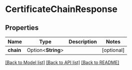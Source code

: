 # CertificateChainResponse

## Properties

Name | Type | Description | Notes
------------ | ------------- | ------------- | -------------
**chain** | Option<**String**> |  | [optional]

[[Back to Model list]](../README.md#documentation-for-models) [[Back to API list]](../README.md#documentation-for-api-endpoints) [[Back to README]](../README.md)


